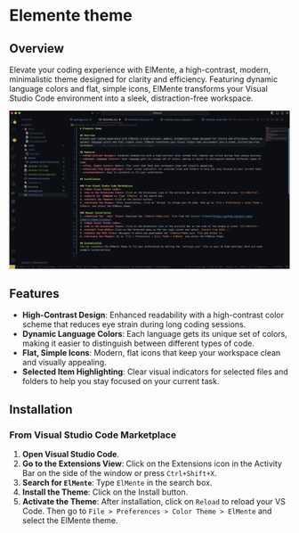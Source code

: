 # Elemente theme

## Overview
Elevate your coding experience with ElMente, a high-contrast, modern, minimalistic theme designed for clarity and efficiency. Featuring dynamic language colors and flat, simple icons, ElMente transforms your Visual Studio Code environment into a sleek, distraction-free workspace.

![Screenshot](image.png)

## Features
- **High-Contrast Design**: Enhanced readability with a high-contrast color scheme that reduces eye strain during long coding sessions.
- **Dynamic Language Colors**: Each language gets its unique set of colors, making it easier to distinguish between different types of code.
- **Flat, Simple Icons**: Modern, flat icons that keep your workspace clean and visually appealing.
- **Selected Item Highlighting**: Clear visual indicators for selected files and folders to help you stay focused on your current task.

## Installation

### From Visual Studio Code Marketplace
1. **Open Visual Studio Code**.
2. **Go to the Extensions View**: Click on the Extensions icon in the Activity Bar on the side of the window or press `Ctrl+Shift+X`.
3. **Search for `ElMente`**: Type `ElMente` in the search box.
4. **Install the Theme**: Click on the Install button.
5. **Activate the Theme**: After installation, click on `Reload` to reload your VS Code. Then go to `File > Preferences > Color Theme > ElMente` and select the ElMente theme.


